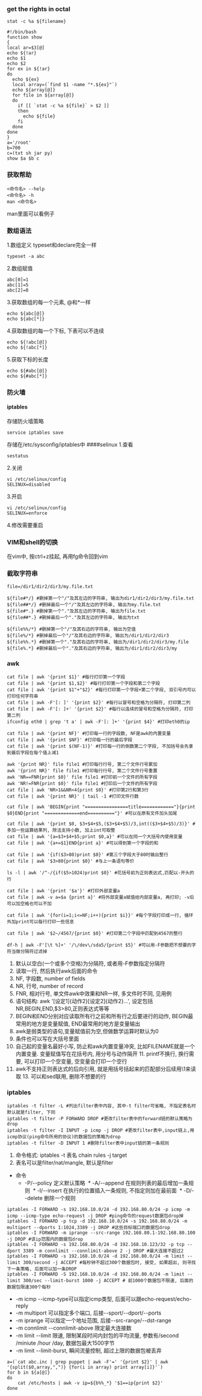 ### get the rights in octal
```shell
stat -c %a ${filename}

#!/bin/bash
function show
{
local ar=$3[@]
echo ${!ar}
echo $1
echo $2
for ex in ${!ar}
do
  echo ${ex}
  local array=(`find $1 -name "*.${ex}"`)
  echo ${array[@]}
  for file in ${array[@]}
  do
    if [[ `stat -c %a ${file}` > $2 ]]
    then
      echo ${file}
    fi
  done
done
}
a='/root'
b=700
c=(txt sh jar py)
show $a $b c
```


### 获取帮助
```shell
<命令名> --help
<命令名> -h
man <命令名>
```
man里面可以看例子

### 数组语法
1.数组定义
typeset和declare完全一样
```shell
typeset -a abc
```
2.数组赋值
```shell
abc[0]=1
abc[1]=5
abc[2]=8
```
3.获取数组的每一个元素, @和*一样
```shell
echo ${abc[@]}
echo ${abc[*]}
```
4.获取数组的每一个下标, 下表可以不连续
```shell
echo ${!abc[@]}
echo ${!abc[*]}
```
5.获取下标的长度
```shell
echo ${#abc[@]}
echo ${#abc[*]}
```

### 防火墙
#### iptables
存储防火墙策略
```shell
service iptables save
```
存储在/etc/sysconfig/iptables中
####selinux
1.查看
```shell
sestatus
```
2.关闭
```shell
vi /etc/selinux/config
SELINUX=disabled
```
3.开启
```shell
vi /etc/selinux/config
SELINUX=enforce
```
4.修改需要重启


### VIM和shell的切换
在vim中, 按ctrl+z挂起, 再用fg命令回到vim

### 截取字符串
```shell
file=/dir1/dir2/dir3/my.file.txt

${file#*/} #删掉第一个"/"及其左边的字符串, 输出为dir1/dir2/dir3/my.file.txt
${file##*/} #删掉最后一个"/"及其左边的字符串, 输出为my.file.txt
${file#*.} #删掉第一个"."及其左边的字符串, 输出为file.txt
${file##*.} #删掉最后一个"."及其左边的字符串, 输出为txt

${file%%/*} #删掉第一个"/"及其右边的字符串, 输出为空值
${file%/*} #删掉最后一个"/"及其右边的字符串, 输出为/dir1/dir2/dir3
${file%%.*} #删掉第一个"."及其右边的字符串, 输出为/dir1/dir2/dir3/my.file
${file%.*} #删掉最后一个"."及其右边的字符串, 输出为/dir1/dir2/dir3/my
```


### awk
```shell
cat file | awk '{print $1}' #每行打印第一个字段
cat file | awk '{print $1,$2}' #每行打印第一个字段和第二个字段
cat file | awk '{print $1"+"$2}' #每行打印第一个字段+第二个字段, 双引号内可以打印任何字符串
cat file | awk -F'[: ]' '{print $2}' #每行以冒号和空格为分隔符, 打印第二列
cat file | awk -F'[: ]+' '{print $2}' #每行以连续的冒号和空格为分隔符, 打印第二列
ifconfig eth0 | grep 't a' | awk -F'[: ]+' '{print $4}' #打印eth0的ip

cat file | awk '{print NF}' #打印每一行的字段数, NF是awk的内置变量
cat file | awk '{print $NF}' #打印每一行的最后字段
cat file | awk '{print $(NF-1)}' #打印每一行的倒数第二个字段, 不加括号会先拿到最后字段在每个值上减1

awk '{print NR}' file file1 #打印每行行号, 第二个文件行号累加
awk '{print NR}' file file1 #打印每行行号, 第二个文件行号重置
awk 'NR==FNR{print $0}' file file1 #打印前一个文件的所有字段
awk 'NR!=FNR{print $0}' file file1 #打印后一个文件的所有字段
cat file | awk 'NR>1&&NR<4{print $0}' #打印第2行和第3行
cat file | awk '{print NR}' | tail -1 #打印文件行数
 
cat file | awk 'BEGIN{print "================title============"}{print $0}END{print "=============end=========="}' #可以在原有文件加头加尾

cat file | awk '{print $0, $3+$4+$5,($3+$4+$5)/3,int(($3+$4+$5)/3)}' #多加一些运算结果列, 除法支持小数, 加上int可取整
cat file | awk '{a=$3+$4+$5;print $0,a}' #可以在同一个大括号内使用变量
cat file | awk '{a+=$1}END{print a}' #可以得到第一个字段的和

cat file | awk '{if($3>80)print $0}' #第三个字段大于80时输出整行
cat file | awk '$3>80{print $0}' #与上一条语句等价

ls -l | awk '/^-/{if($5>1024)print $0}' #花括号前为正则表达式,匹配以-开头的行

cat file | awk '{print '$a'}' #打印外部变量a
cat file | awk -v a=$a {print a}' #将外部变量a赋值给内部变量a, 再打印; -v后可以加空格也可以不加

cat file | awk '{for(i=1;i<=NF;i++){print $i}}' #每个字段打印成一行, 循环外加print可以每行打印一些信息

cat file | awk '$2~/4567/{print $0}' #打印第二个字段中匹配到4567的整行

df-h | awk -F'[\t %]+' '/\/dev\/sda5/{print $5}' #可以用-F参数把不想要的字符当做分隔符过滤掉
```

1. 默认以空白(一个或多个空格)为分隔符, 或者用-F参数指定分隔符
2. 读取一行, 然后执行awk后面的命令
3. NF, 字段数, number of fields
4. NR, 行号, number of record
5. FNR, 相对行号, 单文件awk中效果和NR一样, 多文件时不同, 见用例
6. 语句结构: awk '[设定1]{动作2}[设定2]{动作2}...', 设定包括NR,BEGIN,END,$3>80,正则表达式等等
7. BEGIN和END分别对应读取所有行之前和所有行之后要进行的动作, BEGIN最常用的地方是变量赋值, END最常用的地方是变量输出
8. awk是弱类型的语句,变量赋值前为空,但做数学运算时默认为0
9. 条件也可以写在大括号里面
10. 自己起的变量名最好小写, 防止和awk内置变量冲突, 比如FILENAME就是一个内置变量. 变量赋值写在花括号内, 用分号与动作隔开
11. printf不换行, 换行需要, 可以打印一个空变量, 空变量会打印一个空行
12. awk不支持正则表达式的后向引用, 就是用括号括起来的匹配部分后续用\1来读取
13. 可以和sed联用, 删除不想要的行

### iptables
```shell
iptables -t filter -L #列出filter表中内容, 其中-t filter可省略, 不指定表名时默认就是filter, 下同
iptables -t filter -P FORWARD DROP #更改filter表中的forward链的默认策略为drop
iptables -t filter -I INPUT -p icmp -j DROP #更改filter表中,input链上,用icmp协议(ping命令所用的协议)的数据包的策略为drop
iptables -t filter -D INPUT 1 #删除filter表中input链的第一条规则
```
1. 命令格式: iptables -t 表名 chain rules -j target
2. 表名可以是filter/nat/mangle, 默认是filter
* 命令
  * -P/--policy 定义默认策略
  * -A/--append 在规则列表的最后增加一条规则
  * -I/--insert 在执行的位置插入一条规则, 不指定则加在最前面
  * -D/--delete 删除一个规则
  
```shell
iptables -I FORWARD -s 192.168.10.0/24 -d 192.168.80.0/24 -p icmp -m icmp --icmp-type echo-request -j DROP #ping命令的request数据包drop掉
iptables -I FORWARD -p tcp -d 192.168.10.0/24 -s 192.168.80.0/24 -m multiport --dports 1:1024,3389 -j DROP #这些目标端口的数据包drop
iptables -I FORWARD -m iprange --src-range 192.168.80.1-192.168.80.100 -j DROP #该ip范围内的数据包drop
iptables -I FORWARD -s 192.168.80.0/24 -d 192.168.10.123/32 -p tcp --dport 3389 -m connlimit --connlimit-above 2 -j DROP #最大连接不超过2
iptables -I FORWARD -s 192.168.10.0/24 -d 192.168.80.0/24 -m limit --limit 300/second -j ACCEPT #每秒钟不超过300个数据包时, 接受, 如果超出, 则寻找下一条策略, 后面可以加一条DROP
iptables -I FORWARD -S 192.168.10.0/24 -d 192.168.80.0/24 -m limit --limit 300/sec --limit-burst 1000 -j ACCEPT # 前1000个数据包不限速, 后面的数据包限速300个每秒
```
* -m icmp --icmp-type可以指定icmp类型, 后面可以跟echo-request/echo-reply
* -m multiport 可以指定多个端口, 后接--sport/--dport/--ports 
* -m iprange 可以指定一个地址范围, 后接--src-range/--dst-range 
* -m connlimit --connlimit-above 限定最大连接数
* -m limit --limit 限速, 限制某段时间内封包的平均流量, 参数有/second /miniute /hour /day, 数据包最大1500字节
* -m limit --limit-burst, 瞬间流量控制, 超过上限的数据包被丢弃

```shell
a=(`cat abc.inc | grep puppet | awk -F'=' '{print $2}' | awk '{split($0,array,",")} {for(i in array) print array[i]}'`)
for b in ${a[@]}
do
    cat /etc/hosts | awk -v ip=${b%%_*} '$1==ip{print $2}'
done
```
